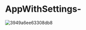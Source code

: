 # AppWithSettings-
![3949a6ee63308db8](https://user-images.githubusercontent.com/75279465/141692815-7607a941-1e19-46b5-9bd1-0f3e7980ad79.png)
